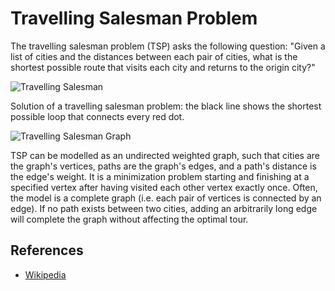# Travelling Salesman Problem

The travelling salesman problem (TSP) asks the following question: 
"Given a list of cities and the distances between each pair of 
cities, what is the shortest possible route that visits each city 
and returns to the origin city?"

![Travelling Salesman](https://upload.wikimedia.org/wikipedia/commons/1/11/GLPK_solution_of_a_travelling_salesman_problem.svg)

Solution of a travelling salesman problem: the black line shows 
the shortest possible loop that connects every red dot.

![Travelling Salesman Graph](https://upload.wikimedia.org/wikipedia/commons/3/30/Weighted_K4.svg)

TSP can be modelled as an undirected weighted graph, such that 
cities are the graph's vertices, paths are the graph's edges, 
and a path's distance is the edge's weight. It is a minimization 
problem starting and finishing at a specified vertex after having 
visited each other vertex exactly once. Often, the model is a 
complete graph (i.e. each pair of vertices is connected by an 
edge). If no path exists between two cities, adding an arbitrarily 
long edge will complete the graph without affecting the optimal tour.

## References

- [Wikipedia](https://en.wikipedia.org/wiki/Travelling_salesman_problem)
